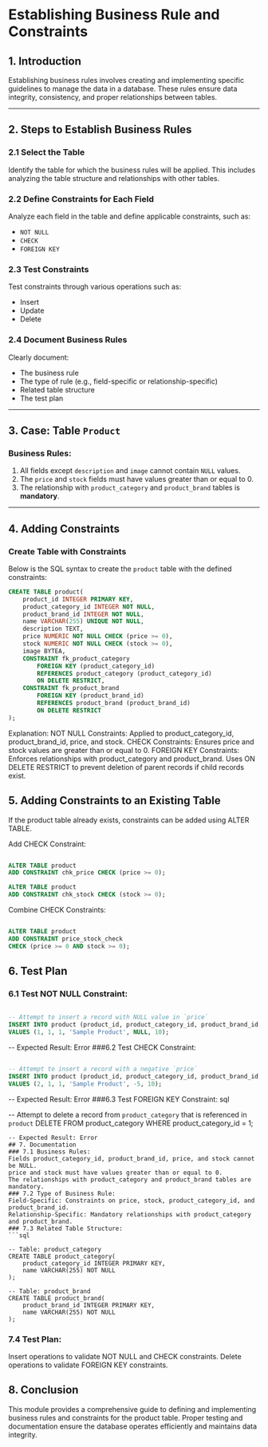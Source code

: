# Establishing Business Rule and Constraints

## 1. Introduction

Establishing business rules involves creating and implementing specific guidelines to manage the data in a database. These rules ensure data integrity, consistency, and proper relationships between tables.

---

## 2. Steps to Establish Business Rules

### 2.1 Select the Table
Identify the table for which the business rules will be applied. This includes analyzing the table structure and relationships with other tables.

### 2.2 Define Constraints for Each Field
Analyze each field in the table and define applicable constraints, such as:
- `NOT NULL`
- `CHECK`
- `FOREIGN KEY`

### 2.3 Test Constraints
Test constraints through various operations such as:
- Insert
- Update
- Delete

### 2.4 Document Business Rules
Clearly document:
- The business rule
- The type of rule (e.g., field-specific or relationship-specific)
- Related table structure
- The test plan

---

## 3. Case: Table `Product`

### Business Rules:
1. All fields except `description` and `image` cannot contain `NULL` values.
2. The `price` and `stock` fields must have values greater than or equal to 0.
3. The relationship with `product_category` and `product_brand` tables is **mandatory**.

---

## 4. Adding Constraints

### Create Table with Constraints
Below is the SQL syntax to create the `product` table with the defined constraints:
```sql
CREATE TABLE product(
    product_id INTEGER PRIMARY KEY,
    product_category_id INTEGER NOT NULL,
    product_brand_id INTEGER NOT NULL,
    name VARCHAR(255) UNIQUE NOT NULL,
    description TEXT,
    price NUMERIC NOT NULL CHECK (price >= 0),
    stock NUMERIC NOT NULL CHECK (stock >= 0),
    image BYTEA,
    CONSTRAINT fk_product_category
        FOREIGN KEY (product_category_id)
        REFERENCES product_category (product_category_id)
        ON DELETE RESTRICT,
    CONSTRAINT fk_product_brand
        FOREIGN KEY (product_brand_id)
        REFERENCES product_brand (product_brand_id)
        ON DELETE RESTRICT
);
```
Explanation:
NOT NULL Constraints:
Applied to product_category_id, product_brand_id, price, and stock.
CHECK Constraints:
Ensures price and stock values are greater than or equal to 0.
FOREIGN KEY Constraints:
Enforces relationships with product_category and product_brand.
Uses ON DELETE RESTRICT to prevent deletion of parent records if child records exist.
## 5. Adding Constraints to an Existing Table
If the product table already exists, constraints can be added using ALTER TABLE.

Add CHECK Constraint:
```sql

ALTER TABLE product
ADD CONSTRAINT chk_price CHECK (price >= 0);

ALTER TABLE product
ADD CONSTRAINT chk_stock CHECK (stock >= 0);
```
Combine CHECK Constraints:
```sql

ALTER TABLE product
ADD CONSTRAINT price_stock_check
CHECK (price >= 0 AND stock >= 0);
```
## 6. Test Plan
### 6.1 Test NOT NULL Constraint:
```sql

-- Attempt to insert a record with NULL value in `price`
INSERT INTO product (product_id, product_category_id, product_brand_id, name, price, stock)
VALUES (1, 1, 1, 'Sample Product', NULL, 10);
```
-- Expected Result: Error
###6.2 Test CHECK Constraint:
```sql

-- Attempt to insert a record with a negative `price`
INSERT INTO product (product_id, product_category_id, product_brand_id, name, price, stock)
VALUES (2, 1, 1, 'Sample Product', -5, 10);
```
-- Expected Result: Error
###6.3 Test FOREIGN KEY Constraint:
sql

-- Attempt to delete a record from `product_category` that is referenced in `product`
DELETE FROM product_category WHERE product_category_id = 1;
```
-- Expected Result: Error
## 7. Documentation
### 7.1 Business Rules:
Fields product_category_id, product_brand_id, price, and stock cannot be NULL.
price and stock must have values greater than or equal to 0.
The relationships with product_category and product_brand tables are mandatory.
### 7.2 Type of Business Rule:
Field-Specific: Constraints on price, stock, product_category_id, and product_brand_id.
Relationship-Specific: Mandatory relationships with product_category and product_brand.
### 7.3 Related Table Structure:
```sql

-- Table: product_category
CREATE TABLE product_category(
    product_category_id INTEGER PRIMARY KEY,
    name VARCHAR(255) NOT NULL
);

-- Table: product_brand
CREATE TABLE product_brand(
    product_brand_id INTEGER PRIMARY KEY,
    name VARCHAR(255) NOT NULL
);
```
### 7.4 Test Plan:
Insert operations to validate NOT NULL and CHECK constraints.
Delete operations to validate FOREIGN KEY constraints.
## 8. Conclusion
This module provides a comprehensive guide to defining and implementing business rules and constraints for the product table. Proper testing and documentation ensure the database operates efficiently and maintains data integrity.
